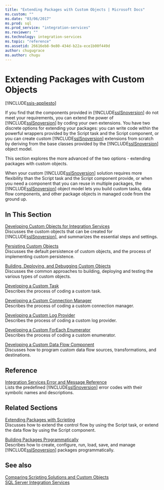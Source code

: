 ```yaml
---
title: "Extending Packages with Custom Objects | Microsoft Docs"
ms.custom: ""
ms.date: "03/06/2017"
ms.prod: sql
ms.prod_service: "integration-services"
ms.reviewer: ""
ms.technology: integration-services
ms.topic: "reference"
ms.assetid: 26616eb8-9e80-434d-b22a-ece1b00f449d
author: chugugrace
ms.author: chugu
---
```

# Extending Packages with Custom Objects

[!INCLUDE[ssis-appliesto](../../includes/ssis-appliesto-ssvrpluslinux-asdb-asdw-xxx.md)]


  If you find that the components provided in [!INCLUDE[ssISnoversion](../../includes/ssisnoversion-md.md)] do not meet your requirements, you can extend the power of [!INCLUDE[ssISnoversion](../../includes/ssisnoversion-md.md)] by coding your own extensions. You have two discrete options for extending your packages: you can write code within the powerful wrappers provided by the Script task and the Script component, or you can create custom [!INCLUDE[ssISnoversion](../../includes/ssisnoversion-md.md)] extensions from scratch by deriving from the base classes provided by the [!INCLUDE[ssISnoversion](../../includes/ssisnoversion-md.md)] object model.  
  
 This section explores the more advanced of the two options - extending packages with custom objects.  
  
 When your custom [!INCLUDE[ssISnoversion](../../includes/ssisnoversion-md.md)] solution requires more flexibility than the Script task and the Script component provide, or when you need a component that you can reuse in multiple packages, the [!INCLUDE[ssISnoversion](../../includes/ssisnoversion-md.md)] object model lets you build custom tasks, data flow components, and other package objects in managed code from the ground up.  
  
## In This Section  
 [Developing Custom Objects for Integration Services](../../integration-services/extending-packages-custom-objects/developing-custom-objects-for-integration-services.md)  
 Discusses the custom objects that can be created for [!INCLUDE[ssISnoversion](../../includes/ssisnoversion-md.md)], and summarizes the essential steps and settings.  
  
 [Persisting Custom Objects](../../integration-services/extending-packages-custom-objects/persisting-custom-objects.md)  
 Discusses the default persistence of custom objects, and the process of implementing custom persistence.  
  
 [Building, Deploying, and Debugging Custom Objects](../../integration-services/extending-packages-custom-objects/building-deploying-and-debugging-custom-objects.md)  
 Discusses the common approaches to building, deploying and testing the various types of custom objects.  
  
 [Developing a Custom Task](../../integration-services/extending-packages-custom-objects/task/developing-a-custom-task.md)  
 Describes the process of coding a custom task.  
  
 [Developing a Custom Connection Manager](../../integration-services/extending-packages-custom-objects/connection-manager/developing-a-custom-connection-manager.md)  
 Describes the process of coding a custom connection manager.  
  
 [Developing a Custom Log Provider](../../integration-services/extending-packages-custom-objects/log-provider/developing-a-custom-log-provider.md)  
 Describes the process of coding a custom log provider.  
  
 [Developing a Custom ForEach Enumerator](../../integration-services/extending-packages-custom-objects/foreach-enumerator/developing-a-custom-foreach-enumerator.md)  
 Describes the process of coding a custom enumerator.  
  
 [Developing a Custom Data Flow Component](../../integration-services/extending-packages-custom-objects/data-flow/developing-a-custom-data-flow-component.md)  
 Discusses how to program custom data flow sources, transformations, and destinations.  
  
## Reference  
 [Integration Services Error and Message Reference](../../integration-services/integration-services-error-and-message-reference.md)  
 Lists the predefined [!INCLUDE[ssISnoversion](../../includes/ssisnoversion-md.md)] error codes with their symbolic names and descriptions.  
  
## Related Sections  
 [Extending Packages with Scripting](../../integration-services/extending-packages-scripting/extending-packages-with-scripting.md)  
 Discusses how to extend the control flow by using the Script task, or extend the data flow by using the Script component.  
  
 [Building Packages Programmatically](../../integration-services/building-packages-programmatically/building-packages-programmatically.md)  
 Describes how to create, configure, run, load, save, and manage [!INCLUDE[ssISnoversion](../../includes/ssisnoversion-md.md)] packages programmatically.  
  
## See also  
 [Comparing Scripting Solutions and Custom Objects](../../integration-services/extending-packages-scripting/comparing-scripting-solutions-and-custom-objects.md)   
 [SQL Server Integration Services](../../integration-services/sql-server-integration-services.md)  
  
  
